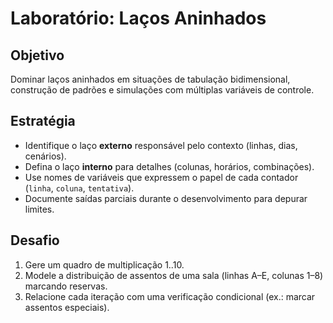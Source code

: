 # Laboratório: Laços Aninhados

## Objetivo
Dominar laços aninhados em situações de tabulação bidimensional, construção de padrões e simulações com múltiplas variáveis de controle.

## Estratégia
- Identifique o laço **externo** responsável pelo contexto (linhas, dias, cenários).
- Defina o laço **interno** para detalhes (colunas, horários, combinações).
- Use nomes de variáveis que expressem o papel de cada contador (`linha`, `coluna`, `tentativa`).
- Documente saídas parciais durante o desenvolvimento para depurar limites.

## Desafio
1. Gere um quadro de multiplicação 1..10.
2. Modele a distribuição de assentos de uma sala (linhas A–E, colunas 1–8) marcando reservas.
3. Relacione cada iteração com uma verificação condicional (ex.: marcar assentos especiais).
